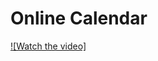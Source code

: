 # Online Calendar

[![Watch the video]]([https://youtu.be/T-D1KVIuvjA](https://www.youtube.com/watch?v=3SK3Prfz6nc&t=526s))

